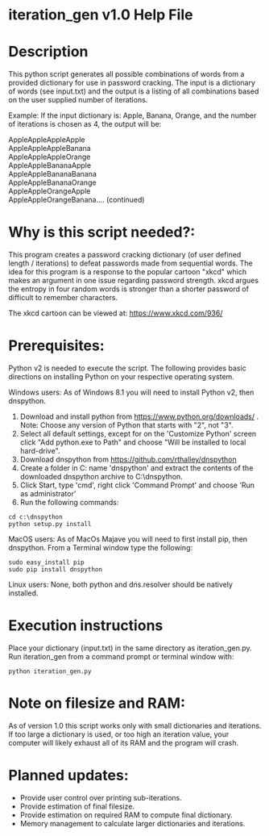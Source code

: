 # iteration_gen v1.0 Help File

# Description
 This python script generates all possible combinations of words from a provided
 dictionary for use in password cracking.  The input is a dictionary of words (see input.txt)
 and the output is a listing of all combinations based on the user supplied number of iterations. 
 
 Example: 
 If the input dictionary is: Apple, Banana, Orange, and the number of iterations is chosen as 4, the output will be:
 
AppleAppleAppleApple  
AppleAppleAppleBanana  
AppleAppleAppleOrange  
AppleAppleBananaApple  
AppleAppleBananaBanana  
AppleAppleBananaOrange  
AppleAppleOrangeApple   
AppleAppleOrangeBanana.... (continued) 

# Why is this script needed?:
  This program creates a password cracking dictionary (of user defined length / iterations) to defeat 
  passwords made from sequential words.  The idea for this program is a response to the 
  popular cartoon "xkcd" which makes an argument in one issue regarding password strength.
  xkcd argues the entropy in four random words is stronger than a shorter password of 
  difficult to remember characters.

  The xkcd cartoon can be viewed at:  https://www.xkcd.com/936/

# Prerequisites:
   Python v2 is needed to execute the script.  The following provides basic directions
   on installing Python on your respective operating system.

   Windows users: As of Windows 8.1 you will need to install Python v2, then dnspython.
   1. Download and install python from https://www.python.org/downloads/ . Note: Choose any version of Python that starts with "2", not "3".
   1. Select all default settings, except for on the 'Customize Python'
   screen click "Add python.exe to Path" and choose "Will be installed to local hard-drive".
   1. Download dnspython from https://github.com/rthalley/dnspython
   1. Create a folder in C: name 'dnspython' and extract the contents of the downloaded dnspython archive to C:\dnspython.
   1. Click Start, type 'cmd', right click 'Command Prompt' and choose 'Run as administrator'
   1. Run the following commands:

    cd c:\dnspython
    python setup.py install

   MacOS users: As of MacOs Majave you will need to first install pip, then dnspython.
   From a Terminal window type the following:
   
    sudo easy_install pip
    sudo pip install dnspython	
		
   Linux users:  None, both python and dns.resolver should be natively installed.

# Execution instructions
  Place your dictionary (input.txt) in the same directory as iteration_gen.py.  
  Run iteration_gen from a command prompt or terminal window with:
  
    python iteration_gen.py
    
# Note on filesize and RAM: 
As of version 1.0 this script works only with small dictionaries and iterations.  If too large a dictionary is used, or
too high an iteration value, your computer will likely exhaust all of its RAM and the program will crash.

# Planned updates:
* Provide user control over printing sub-iterations.
* Provide estimation of final filesize.
* Provide estimation on required RAM to compute final dictionary.
* Memory management to calculate larger dictionaries and iterations.
    
    
